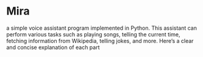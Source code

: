 # Mira
 a simple voice assistant program implemented in Python. This assistant can perform various tasks such as playing songs, telling the current time, fetching information from Wikipedia, telling jokes, and more. Here’s a clear and concise explanation of each part
